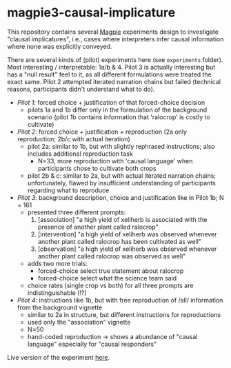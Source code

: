# magpie3-causal-implicature

This repository contains several [Magpie](https://magpie-experiments.org/) experiments design to investigate "clausal implicatures", i.e., cases where interpreters infer causal information where none was explicitly conveyed.

There are several kinds of (pilot) experiments here (see `experiments` folder).
Most interesting / interpretable: 1a/b & 4.
Pilot 3 is actually interesting but has a "null result" feel to it, as all different formulations were treated the exact same.
Pilot 2 attempted iterated narration chains but failed (technical reasons, participants didn't understand what to do).

- *Pilot 1*: forced choice + justification of that forced-choice decision
  + pilots 1a and 1b differ only in the formulation of the background scenario (pilot 1b contains information that 'ralocrop' is costly to cultivate)
- *Pilot 2*: forced choice + justification + reproduction (2a only reproduction; 2b/c with actual iteration)
  + pilot 2a: similar to 1b, but with slightly rephrased instructions; also includes additional reproduction task
    - N=33, more reproduction with 'causal language' when participants chose to cultivate both crops
  + pilot 2b & c: similar to 2a, but with actual iterated narration chains; unfortunately, flawed by insufficient understanding of participants regarding what to reproduce
- *Pilot 3*: background description, choice and justification like in Pilot 1b; N = 161
  + presented three different prompts:
    1. [association]  "a high yield of xeliherb is associated with the presence of another plant called ralocrop"
    2. [intervention] "a high yield of xeliherb was observed whenever another plant called ralocrop has been cultivated as well"
    3. [observation]  "a high yield of xeliherb was observed whenever another plant called ralocrop was observed as well"
  + adds two more trials:
    - forced-choice select true statement about ralocrop
    - forced-choice select what the science team said
  + choice rates (single crop vs both) for all three prompts are indistinguishable (!?)
- *Pilot 4*: instructions like 1b, but with free reproduction of /all/ information from the background vignette
  + similar to 2a in structure, but different instructions for reproductions
  + used only the "association" vignette
  + N=50
  + hand-coded reproduction -> shows a abundance of "causal language" especially for "causal responders"


Live version of the experiment [here](https://magpie-ea.github.io/magpie3-causal-implicature/).

